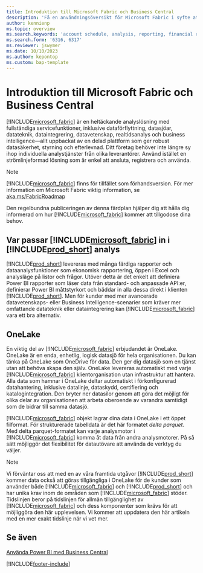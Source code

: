 ```yaml
---
title: Introduktion till Microsoft Fabric och Business Central
description: 'Få en användningsöversikt för Microsoft Fabric i syfte att få insikter, business intelligence och KPI:er från dina Business Central-data.'
author: kennienp
ms.topic: overview
ms.search.keywords: 'account schedule, analysis, reporting, financial report, business intelligence, KPI'
ms.search.form: '6316, 6317'
ms.reviewer: jswymer
ms.date: 10/10/2023
ms.author: kepontop
ms.custom: bap-template
---
```

# <a name="introduction-to-microsoft-fabric-and-business-central"></a>Introduktion till Microsoft Fabric och Business Central

[!INCLUDE[microsoft_fabric](includes/microsoft_fabric.md)] är en heltäckande analyslösning med fullständiga servicefunktioner, inklusive dataförflyttning, datasjöar, datateknik, dataintegrering, datavetenskap, realtidsanalys och business intelligence&mdash;allt uppbackat av en delad plattform som ger robust datasäkerhet, styrning och efterlevnad. Ditt företag behöver inte längre sy ihop individuella analystjänster från olika leverantörer. Använd istället en strömlinjeformad lösning som är enkel att ansluta, registrera och använda.

> [!NOTE]
> [!INCLUDE[microsoft_fabric](includes/microsoft_fabric.md)] finns för tillfället som förhandsversion. För mer information om Microsoft Fabric viktig information, se [aka.ms/FabricRoadmap](https://aka.ms/FabricRoadmap)
> 
> Den regelbundna publiceringen av denna färdplan hjälper dig att hålla dig informerad om hur [!INCLUDE[microsoft_fabric](includes/microsoft_fabric.md)] kommer att tillgodose dina behov.

## <a name="where-does--fit-into-includeprod_short-analytics"></a>Var passar [!INCLUDE[microsoft_fabric](includes/microsoft_fabric.md)] in i [!INCLUDE[prod_short](includes/prod_short.md)] analys

[!INCLUDE[prod_short](includes/prod_short.md)] levereras med många färdiga rapporter och dataanalysfunktioner som ekonomisk rapportering, öppen i Excel och analysläge på listor och frågor. Utöver detta är det enkelt att definiera Power BI rapporter som läser data från standard- och anpassade API:er, definierar Power BI måttstyrkort och bäddar in alla dessa direkt i klienten [!INCLUDE[prod_short](includes/prod_short.md)]. Men för kunder med mer avancerade datavetenskaps- eller Business Intelligence-scenarier som kräver mer omfattande datateknik eller dataintegrering kan [!INCLUDE[microsoft_fabric](includes/microsoft_fabric.md)] vara ett bra alternativ. 

## <a name="onelake"></a>OneLake

En viktig del av [!INCLUDE[microsoft_fabric](includes/microsoft_fabric.md)] erbjudandet är OneLake. OneLake är en enda, enhetlig, logisk datasjö för hela organisationen. Du kan tänka på OneLake som OneDrive för data. Den ger dig datasjö som en tjänst utan att behöva skapa den själv. OneLake levereras automatiskt med varje [!INCLUDE[microsoft_fabric](includes/microsoft_fabric.md)] klientorganisation utan infrastruktur att hantera. Alla data som hamnar i OneLake deltar automatiskt i förkonfigurerad datahantering, inklusive datalinje, dataskydd, certifiering och katalogintegration. Den bryter ner datasilor genom att göra det möjligt för olika delar av organisationen att arbeta oberoende av varandra samtidigt som de bidrar till samma datasjö.

[!INCLUDE[microsoft_fabric](includes/microsoft_fabric.md)] objekt lagrar dina data i OneLake i ett öppet filformat. För strukturerade tabelldata är det här formatet *delta parquet*. Med delta parquet-formatet kan varje analysmotor i [!INCLUDE[microsoft_fabric](includes/microsoft_fabric.md)] komma åt data från andra analysmotorer. På så sätt möjliggör det flexibilitet för datautövare att använda de verktyg du väljer.

> [!NOTE]
> Vi förväntar oss att med en av våra framtida utgåvor [!INCLUDE[prod_short](includes/prod_short.md)] kommer data också att göras tillgängliga i OneLake för de kunder som använder både [!INCLUDE[microsoft_fabric](includes/microsoft_fabric.md)] och [!INCLUDE[prod_short](includes/prod_short.md)] och har unika krav inom de områden som [!INCLUDE[microsoft_fabric](includes/microsoft_fabric.md)] stöder. Tidslinjen beror på tidslinjen för allmän tillgänglighet av [!INCLUDE[microsoft_fabric](includes/microsoft_fabric.md)] och dess komponenter som krävs för att möjliggöra den här upplevelsen. Vi kommer att uppdatera den här artikeln med en mer exakt tidslinje när vi vet mer.

## <a name="see-also"></a>Se även
[Använda Power BI med Business Central](admin-powerbi.md)   

[!INCLUDE[footer-include](includes/footer-banner.md)]
